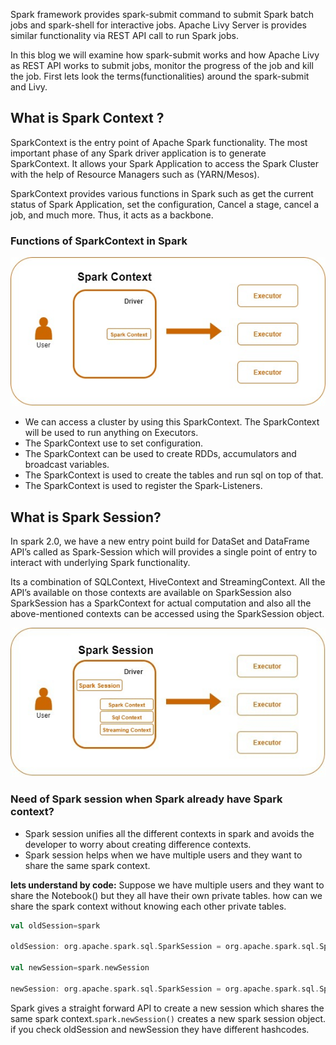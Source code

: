 Spark framework provides spark-submit command to submit Spark batch jobs and spark-shell for interactive jobs.  Apache Livy Server is provides similar functionality via REST API call to run Spark jobs.

In this blog we will examine how spark-submit works and how Apache Livy as REST API works to submit jobs, monitor the progress of the job and kill the job. First lets look the terms(functionalities) around the spark-submit and Livy.

## What is Spark Context ?
SparkContext is the entry point of Apache Spark functionality. The most important phase of any Spark driver application is to generate SparkContext. It allows your Spark Application to access the Spark Cluster with the help of Resource Managers such as (YARN/Mesos).

SparkContext provides various functions in Spark such as get the current status of Spark Application, set the configuration, Cancel a stage, cancel a job, and much more. Thus, it acts as a backbone.

### Functions of SparkContext in Spark

![Spark](https://github.com/gurditsingh/blog/blob/gh-pages/_screenshots/sep5_sparkcontext.jpg?raw=true)

 - We can access a cluster by using this SparkContext. The SparkContext will be used to run anything on Executors.
 - The SparkContext use to set configuration.
 - The SparkContext can be used to create RDDs, accumulators and broadcast variables.
 - The SparkContext is used to create the tables and run sql on top of that.
 - The SparkContext is used to register the Spark-Listeners.

## What is Spark Session?
In spark 2.0, we have a new entry point build for DataSet and DataFrame API’s called as Spark-Session which will provides a single point of entry to interact with underlying Spark functionality.

Its a combination of SQLContext, HiveContext and StreamingContext. All the API’s available on those contexts are available on SparkSession also SparkSession has a SparkContext for actual computation and also all the above-mentioned contexts can be accessed using the SparkSession object.

![Spark](https://github.com/gurditsingh/blog/blob/gh-pages/_screenshots/sep5_spark_session.jpg?raw=true)

### Need of Spark session when Spark already have Spark context?

 - Spark session unifies all the different contexts in spark and avoids the developer to worry about creating difference contexts.
 - Spark session helps when we have multiple users and they want to share the same spark context.

**lets understand by code:**
Suppose we have multiple users and they want to share the Notebook() but they all have their own private tables. how can we share the spark context without knowing each other private tables.

```scala
val oldSession=spark

oldSession: org.apache.spark.sql.SparkSession = org.apache.spark.sql.SparkSession@3b0994ad

val newSession=spark.newSession

newSession: org.apache.spark.sql.SparkSession = org.apache.spark.sql.SparkSession@46d15164
```

Spark gives a straight forward API to create a new session which shares the same spark context.`spark.newSession()` creates a new spark session object. if you check oldSession and newSession they have different hashcodes.

<!--stackedit_data:
eyJoaXN0b3J5IjpbODA1MjE1NTQwLC0xMDgwNzQ1OTMyLC0xNz
A5Nzk4ODc2LC0xMjUyMTE1NDAyLC0xODY5MzQ4MjUyLC0yODAx
MDAwNTYsLTEyNDM1MzA4NTYsLTI2NzkzNTgzMSwxMTExMzQzOD
c4LDE0NDIwNTExNzcsLTYzODE0NjQzLC03NjQxODY2NjMsMjY5
NTM1MzM2LC04MDAzNjc4NywxNTQwMjc2NTQ5LDE2NzM4ODUwNz
csLTM2NjUwOTUxOCwtMTUxNzEwNTE2NiwtNTY3ODEwNzQ2LDEz
MzAxMTE3NV19
-->